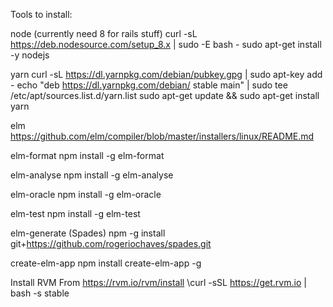 Tools to install:

node (currently need 8 for rails stuff)
curl -sL https://deb.nodesource.com/setup_8.x | sudo -E bash -
sudo apt-get install -y nodejs

yarn
curl -sL https://dl.yarnpkg.com/debian/pubkey.gpg | sudo apt-key add -
echo "deb https://dl.yarnpkg.com/debian/ stable main" | sudo tee /etc/apt/sources.list.d/yarn.list
sudo apt-get update && sudo apt-get install yarn


elm
https://github.com/elm/compiler/blob/master/installers/linux/README.md

elm-format
npm install -g elm-format

elm-analyse
npm install -g elm-analyse

elm-oracle
npm install -g elm-oracle

elm-test
npm install -g elm-test

elm-generate (Spades)
npm -g install git+https://github.com/rogeriochaves/spades.git

create-elm-app
npm install create-elm-app -g



Install RVM
From https://rvm.io/rvm/install
\curl -sSL https://get.rvm.io | bash -s stable
